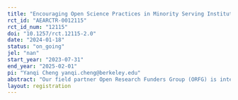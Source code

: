 ```yaml
---
title: "Encouraging Open Science Practices in Minority Serving Institutions"
rct_id: "AEARCTR-0012115"
rct_id_num: "12115"
doi: "10.1257/rct.12115-2.0"
date: "2024-01-18"
status: "on_going"
jel: "nan"
start_year: "2023-07-31"
end_year: "2025-02-01"
pi: "Yanqi Cheng yanqi.cheng@berkeley.edu"
abstract: "Our field partner Open Research Funders Group (ORFG) is interested in encouraging Open Science Practices (OSPs) among traditionally underrepresented academic institutions. ORFG’s key hypothesis is providing a small amount of funding to such institutions for targeted interventions can kickstart a broader movement towards open science practices. ORFG is in conversation with several funders to support such interventions which could form a part of a large field experiment testing the value of such funding. Here we propose to evaluate a smaller pilot ORFG is running with one funder to disburse about $100k to traditionally underrepresented institutions for OSP interventions."
layout: registration
---
```


